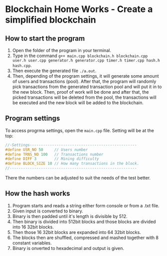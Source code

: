 # Blockchain Home Works - Create a simplified blockchain

## How to start the program
1. Open the folder of the program in your terminal.
2. Type in the command `g++ main.cpp blockchain.h blockchain.cpp user.h user.cpp generator.h generator.cpp timer.h timer.cpp hash.h hash.cpp`.
3. Then execute the generated file `./a.out`.
4. Then, depending of the program settings, it will generate some amount of users and transactions (pool). After that, the program will randomly pick transactions from the generated transaction pool and will put it in to the new block. Then, proof of work will be done and after that, the picked transactions will be deleted from the pool, the transactions will be executed and the new block will be added to the blockchain.

## Program settings
To access progrma settings, open the `main.cpp` file. Setting will be at the top:
```C++
//-Settings------------------------------------------------
#define USR_NO 50     // Users number
#define TRNS_NO 100   // Transactions number
#define DIFF 3        // Mining difficulty
#define BLOCK_SIZE 10 // How many transactions in the block.
//---------------------------------------------------------
```
There the numbers can be adjusted to suit the needs of the test better.

## How the hash works
1. Program starts and reads a string either form console or from a .txt file.
2. Given input is converted to binary.
3. Binary is then padded until it's length is divisible by 512.
4. Then binary is divided into 512bit blocks and those blocks are divided into 16 32bit blocks.
5. Then those 16 32bit blocks are expanded into 64 32bit blocks.
6. The blocks then are shuffled, compressed and mashed together with 8 constant variables.
7. Binary is onverted to hexadecimal and output is given.
